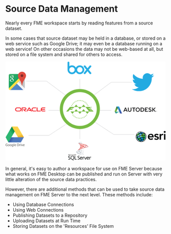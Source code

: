 # Source Data Management

Nearly every FME workspace starts by reading features from a source dataset.

In some cases that source dataset may be held in a database, or stored on a web service such as Google Drive; it may even be a database running on a web service! On other occasions the data may not be web-based at all, but stored on a file system and shared for others to access.

![](./Images/Img1.041.SourceDataIntro.png)

In general, it's easy to author a workspace for use on FME Server because what works on FME Desktop can be published and run on Server with very little alteration of the source data practices.

However, there are additional methods that can be used to take source data management on FME Server to the next level. These methods include:

- Using Database Connections
- Using Web Connections
- Publishing Datasets to a Repository
- Uploading Datasets at Run Time
- Storing Datasets on the 'Resources' File System
